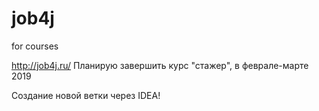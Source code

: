 # job4j
for courses

http://job4j.ru/
Планирую завершить курс "стажер", в феврале-марте 2019

Создание новой ветки через IDEA!